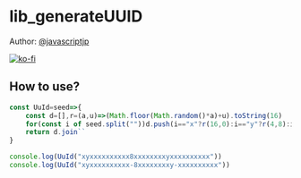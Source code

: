 # lib_generateUUID
Author: [@javascriptjp](https://github.com/javascriptjp)

[![ko-fi](https://ko-fi.com/img/githubbutton_sm.svg)](https://ko-fi.com/K3K1AQ3A3)

## How to use?
```javascript
const UuId=seed=>{
    const d=[],r=(a,u)=>(Math.floor(Math.random()*a)+u).toString(16)
    for(const i of seed.split(""))d.push(i=="x"?r(16,0):i=="y"?r(4,8):i)
    return d.join``
}

console.log(UuId("xyxxxxxxxxxx8xxxxxxxxyxxxxxxxxxx"))
console.log(UuId("xyxxxxxxxxxx-8xxxxxxxxy-xxxxxxxxxx"))
```
